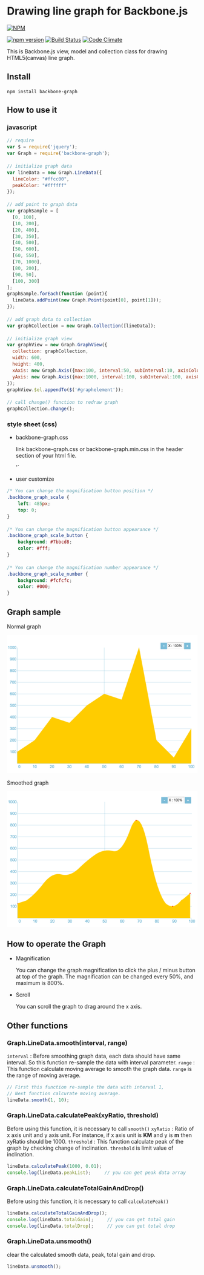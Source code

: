 # Drawing line graph for Backbone.js
[![NPM](https://nodei.co/npm/backbone-graph.png?downloads=true&downloadRank=true&stars=true)](https://nodei.co/npm/backbone-graph/)

[![npm version](https://badge.fury.io/js/backbone-graph.svg)](https://badge.fury.io/js/backbone-graph)
[![Build Status](https://travis-ci.org/mm-git/backbone-graph.svg?branch=master)](https://travis-ci.org/mm-git/backbone-graph)
[![Code Climate](https://codeclimate.com/github/mm-git/backbone-graph/badges/gpa.svg)](https://codeclimate.com/github/mm-git/backbone-graph)

This is Backbone.js view, model and collection class for drawing HTML5(canvas) line graph.

## Install

```
npm install backbone-graph
```

## How to use it

### javascript

```javascript
// require
var $ = require('jquery');
var Graph = require('backbone-graph');

// initialize graph data
var lineData = new Graph.LineData({
  lineColor: "#ffcc00",
  peakColor: "#ffffff"
});

// add point to graph data
var graphSample = [
  [0, 100],
  [10, 200],
  [20, 400],
  [30, 350],
  [40, 500],
  [50, 600],
  [60, 550],
  [70, 1000],
  [80, 200],
  [90, 50],
  [100, 300]
];
graphSample.forEach(function (point){
  lineData.addPoint(new Graph.Point(point[0], point[1]));
});

// add graph data to collection
var graphCollection = new Graph.Collection([lineData]);

// initialize graph view
var graphView = new Graph.GraphView({
  collection: graphCollection,
  width: 600,
  height: 400,
  xAxis: new Graph.Axis({max:100, interval:50, subInterval:10, axisColor: AXIS_COLOR}),
  yAxis: new Graph.Axis({max:1000, interval:100, subInterval:100, axisColor: AXIS_COLOR}),
});
graphView.$el.appendTo($('#graphelement'));

// call change() function to redraw graph 
graphCollection.change();
```

### style sheet (css)

- backbone-graph.css

    link backbone-graph.css or backbone-graph.min.css in the header section of your html file.
    
    '<link rel="stylesheet" href="dist/css/backbone-graph.css">`

- user customize

```css
/* You can change the magnification button position */
.backbone_graph_scale {
    left: 485px;
    top: 0;
}

/* You can change the magnification button appearance */
.backbone_graph_scale_button {
    background: #7bbcd8;
    color: #fff;
}

/* You can change the magnification number appearance */
.backbone_graph_scale_number {
    background: #fcfcfc;
    color: #000;
}
```

## Graph sample

Normal graph

![Graph sample](./example/graph.png?raw=true "Graph sample")

Smoothed graph

![Graph sample](./example/smoothgraph.png?raw=true "Smoothed graph sample")

## How to operate the Graph 

- Magnification

    You can change the graph magnification to click the plus / minus button at top of the graph.
    The magnification can be changed every 50%, and maximum is 800%.

- Scroll

    You can scroll the graph to drag around the x axis.

## Other functions

### Graph.LineData.smooth(interval, range)

  `interval` : Before smoothing graph data, each data should have same interval. So this function re-sample the data with interval parameter.
  `range` : This function calculate moving average to smooth the graph data. `range` is the range of moving average.  

```javascript
// First this function re-sample the data with interval 1, 
// Next function calcurate moving average.  
lineData.smooth(1, 10); 
```

### Graph.LineData.calculatePeak(xyRatio, threshold)

  Before using this function, it is necessary to call `smooth()`
  `xyRatio` : Ratio of x axis unit and y axis unit. For instance, if x axis unit is **KM** and y is **m** then xyRatio should be 1000. 
  `threshold` : This function calculate peak of the graph by checking change of inclination. `threshold` is limit value of inclination.
  
```javascript
lineData.calculatePeak(1000, 0.01); 
console.log(lineData.peakList);     // you can get peak data array
```

### Graph.LineData.calculateTotalGainAndDrop()

  Before using this function, it is necessary to call `calculatePeak()`

```javascript
lineData.calculateTotalGainAndDrop(); 
console.log(lineData.totalGain);     // you can get total gain
console.log(lineData.totalDrop);     // you can get total drop
```

### Graph.LineData.unsmooth()

  clear the calculated smooth data, peak, total gain and drop.

```javascript
lineData.unsmooth(); 
```

